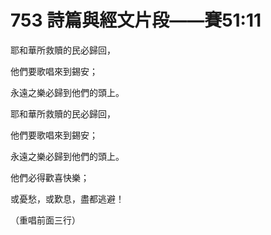 # 753 詩篇與經文片段——賽51:11

耶和華所救贖的民必歸回，

他們要歌唱來到錫安；

永遠之樂必歸到他們的頭上。

耶和華所救贖的民必歸回，

他們要歌唱來到錫安；

永遠之樂必歸到他們的頭上。

他們必得歡喜快樂；

或憂愁，或歎息，盡都逃避！

（重唱前面三行）

